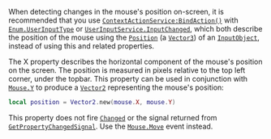 When detecting changes in the mouse's position on-screen, it is
recommended that you use [`ContextActionService:BindAction()`](https://create.roblox.com/docs/reference/engine/classes/ContextActionService#BindAction) with
[`Enum.UserInputType`](https://create.roblox.com/docs/reference/engine/enums/UserInputType) or
[`UserInputService.InputChanged`](https://create.roblox.com/docs/reference/engine/classes/UserInputService#InputChanged), which both describe the position of
the mouse using the [`Position`](https://create.roblox.com/docs/reference/engine/classes/InputObject#Position) (a
[`Vector3`](https://create.roblox.com/docs/reference/engine/datatypes/Vector3)) of an [`InputObject`](https://create.roblox.com/docs/reference/engine/classes/InputObject), instead of using this and
related properties.

The X property describes the horizontal component of the mouse's position
on the screen. The position is measured in pixels relative to the top left
corner, under the topbar. This property can be used in conjunction with
[`Mouse.Y`](https://create.roblox.com/docs/reference/engine/classes/Mouse#Y) to produce a [`Vector2`](https://create.roblox.com/docs/reference/engine/datatypes/Vector2) representing the mouse's
position:
```lua
local position = Vector2.new(mouse.X, mouse.Y)
```

This property does not fire [`Changed`](https://create.roblox.com/docs/reference/engine/classes/Instance#Changed) or the signal
returned from
[`GetPropertyChangedSignal`](https://create.roblox.com/docs/reference/engine/classes/Instance#GetPropertyChangedSignal). Use
the [`Mouse.Move`](https://create.roblox.com/docs/reference/engine/classes/Mouse#Move) event instead.